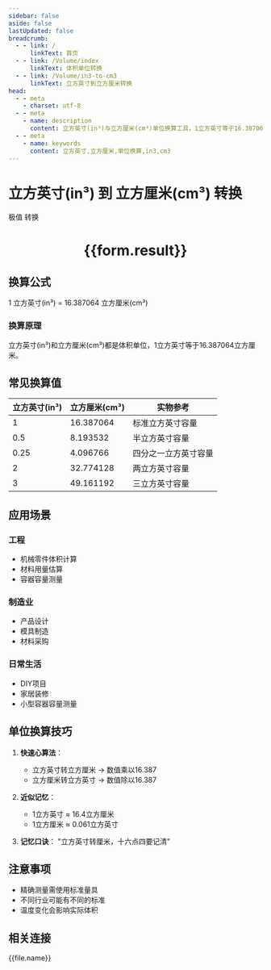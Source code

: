 ```yaml
---
sidebar: false
aside: false
lastUpdated: false
breadcrumb:
  - - link: /
      linkText: 首页
  - - link: /Volume/index
      linkText: 体积单位转换
  - - link: /Volume/in3-to-cm3
      linkText: 立方英寸到立方厘米转换
head:
  - - meta
    - charset: utf-8
  - - meta
    - name: description
      content: 立方英寸(in³)与立方厘米(cm³)单位换算工具，1立方英寸等于16.387064立方厘米。
  - - meta
    - name: keywords
      content: 立方英寸,立方厘米,单位换算,in3,cm3
---
```


# 立方英寸(in³) 到 立方厘米(cm³) 转换

<script setup>
import { onMounted, reactive, inject ,ref  } from 'vue'
import { NButton,NForm ,NFormItem,NInput,NInputNumber,NSelect,NCard,useMessage ,NGrid ,NGi } from 'naive-ui'
import { defineClientComponent } from 'vitepress'
import { Volume } from '../../files';

const convert = inject('convert')
const formRef = ref(null);
const rules = {
  number:{
    required: true,
    type: 'number',
    trigger: "blur"
  }
}
const form = reactive({
  number:null,
  result:'',
  title:'立方英寸(in³)到立方厘米(cm³)换算'
})

const convertHandler = (e) => {
  e.preventDefault();
  formRef.value?.validate((errors)=>{
    if (!errors) {
      form.result = `${form.number} in³ = ${convert(form.number).from('in3').to('cm3')} cm³`
    }
  })
}
</script>

<n-form size="large" :model="form" ref='formRef' :rules="rules">
  <n-form-item label="数值" path="number">
    <n-input-number size="large" style="width:极值100%" :min="0" v-model:value="form.number" placeholder="请输入立方英寸数值" />
  </n-form-item>
  <n-form-item>
   极值 <n-button type="primary" style="width:100%" @click="convertHandler">转换</n-button>
  </n-form-item>
</n-form>
<n-card embedded :bordered="false" hoverable>
  <div style="text-align:center">
    <h1>{{form.result}}</h1>
  </div>
</n-card>

## 换算公式
1 立方英寸(in³) = 16.387064 立方厘米(cm³)

### 换算原理
立方英寸(in³)和立方厘米(cm³)都是体积单位，1立方英寸等于16.387064立方厘米。

## 常见换算值
| 立方英寸(in³) | 立方厘米(cm³) | 实物参考                 |
|--------------|--------------|--------------------------|
| 1            | 16.387064    | 标准立方英寸容量          |
| 0.5          | 8.193532     | 半立方英寸容量            |
| 0.25         | 4.096766     | 四分之一立方英寸容量      |
| 2            | 32.774128    | 两立方英寸容量            |
| 3            | 49.161192    | 三立方英寸容量            |

## 应用场景
### 工程
- 机械零件体积计算
- 材料用量估算
- 容器容量测量

### 制造业
- 产品设计
- 模具制造
- 材料采购

### 日常生活
- DIY项目
- 家居装修
- 小型容器容量测量

## 单位换算技巧
1. **快速心算法**：
   - 立方英寸转立方厘米 → 数值乘以16.387
   - 立方厘米转立方英寸 → 数值除以16.387

2. **近似记忆**：
   - 1立方英寸 ≈ 16.4立方厘米
   - 1立方厘米 ≈ 0.061立方英寸

3. **记忆口诀**：
   "立方英寸转厘米，十六点四要记清"

## 注意事项
- 精确测量需使用标准量具
- 不同行业可能有不同的标准
- 温度变化会影响实际体积

## 相关连接
<n-grid x-gap="12" :cols="4">
  <n-gi v-for="(file, index) in Volume" :key="index">
    <n-button
      text
      tag="a"
      :href="file.path"
      type="primary"
    >
      {{file.name}}
    </n-button>
  </n-gi>
</n-grid>